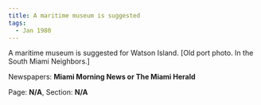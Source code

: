 ```yaml
---  
title: A maritime museum is suggested  
tags:  
  - Jan 1980  
---  
```

  
A maritime museum is suggested for Watson Island. [Old port photo. In the South Miami Neighbors.]  
  
Newspapers: **Miami Morning News or The Miami Herald**  
  
Page: **N/A**, Section: **N/A** 
